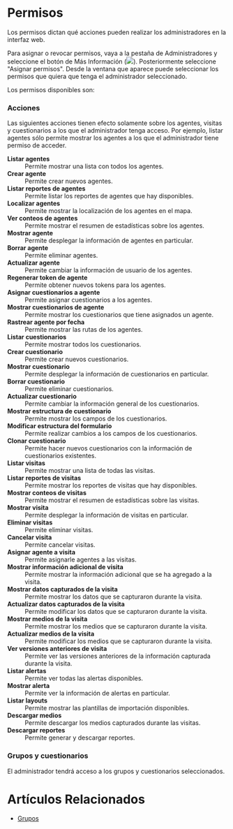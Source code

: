 # Permisos

Los permisos dictan qué acciones pueden realizar los
administradores en la interfaz web.

Para asignar o revocar permisos, vaya a la pestaña de
Administradores y seleccione el botón de Más Información
(<img class=textsize src=/images/buttons/moreinfo.png />).
Posteriormente seleccione "Asignar permisos". Desde
la ventana que aparece puede seleccionar los permisos que
quiera que tenga el administrador seleccionado.

Los permisos disponibles son:

### Acciones

Las siguientes acciones tienen efecto solamente sobre
los agentes, visitas y cuestionarios a los que el administrador
tenga acceso. Por ejemplo, listar agentes sólo permite mostrar
los agentes a los
que el administrador tiene permiso de acceder.

<dl>
  <dt><strong>Listar agentes</strong></dt>
  <dd>Permite mostrar una lista con todos los agentes.</dd>
  <dt><strong>Crear agente</strong></dt>
  <dd>Permite crear nuevos agentes.</dd>
  <dt><strong>Listar reportes de agentes</strong></dt>
  <dd>Permite listar los reportes de agentes que hay disponibles.</dd>
  <dt><strong>Localizar agentes</strong></dt>
  <dd>Permite mostrar la localización de los agentes en el mapa.</dd>
  <dt><strong>Ver conteos de agentes</strong></dt>
  <dd>Permite mostrar el resumen de estadísticas sobre los agentes.</dd>
  <dt><strong>Mostrar agente</strong></dt>
  <dd>Permite desplegar la información de agentes en particular.</dd>
  <dt><strong>Borrar agente</strong></dt>
  <dd>Permite eliminar agentes.</dd>
  <dt><strong>Actualizar agente</strong></dt>
  <dd>Permite cambiar la información de usuario de los agentes.</dd>
  <dt><strong>Regenerar token de agente</strong></dt>
  <dd>Permite obtener nuevos tokens para los agentes.</dd>
  <dt><strong>Asignar cuestionarios a agente</strong></dt>
  <dd>Permite asignar cuestionarios a los agentes.</dd>
  <dt><strong>Mostrar cuestionarios de agente</strong></dt>
  <dd>Permite mostrar los cuestionarios que tiene asignados un agente.</dd>
  <dt><strong>Rastrear agente por fecha</strong></dt>
  <dd>Permite mostrar las rutas de los agentes.</dd>
  <dt><strong>Listar cuestionarios</strong></dt>
  <dd>Permite mostrar todos los cuestionarios.</dd>
  <dt><strong>Crear cuestionario</strong></dt>
  <dd>Permite crear nuevos cuestionarios.</dd>
  <dt><strong>Mostrar cuestionario</strong></dt>
  <dd>Permite desplegar la información de cuestionarios en particular.</dd>
  <dt><strong>Borrar cuestionario</strong></dt>
  <dd>Permite eliminar cuestionarios.</dd>
  <dt><strong>Actualizar cuestionario</strong></dt>
  <dd>Permite cambiar la información general de los cuestionarios.</dd>
  <dt><strong>Mostrar estructura de cuestionario</strong></dt>
  <dd>Permite mostrar los campos de los cuestionarios.</dd>
  <dt><strong>Modificar estructura del formulario</strong></dt>
  <dd>Permite realizar cambios a los campos de los cuestionarios.</dd>
  <dt><strong>Clonar cuestionario</strong></dt>
  <dd>Permite hacer nuevos cuestionarios con la información de cuestionarios existentes.</dd>
  <dt><strong>Listar visitas</strong></dt>
  <dd>Permite mostrar una lista de todas las visitas.</dd>
  <dt><strong>Listar reportes de visitas</strong></dt>
  <dd>Permite mostrar los reportes de visitas que hay disponibles.</dd>
  <dt><strong>Mostrar conteos de visitas</strong></dt>
  <dd>Permite mostrar el resumen de estadísticas sobre las visitas.</dd>
  <dt><strong>Mostrar visita</strong></dt>
  <dd>Permite desplegar la información de visitas en particular.</dd>
  <dt><strong>Eliminar visitas</strong></dt>
  <dd>Permite eliminar visitas.</dd>
  <dt><strong>Cancelar visita</strong></dt>
  <dd>Permite cancelar visitas.</dd>
  <dt><strong>Asignar agente a visita</strong></dt>
  <dd>Permite asignarle agentes a las visitas.</dd>
  <dt><strong>Mostrar información adicional de visita</strong></dt>
  <dd>Permite mostrar la información adicional que se ha agregado a la visita.</dd>
  <dt><strong>Mostrar datos capturados de la visita</strong></dt>
  <dd>Permite mostrar los datos que se capturaron durante la visita.</dd>
  <dt><strong>Actualizar datos capturados de la visita</strong></dt>
  <dd>Permite modificar los datos que se capturaron durante la visita.</dd>
  <dt><strong>Mostrar medios de la visita</strong></dt>
  <dd>Permite mostrar los medios que se capturaron durante la visita.</dd>
  <dt><strong>Actualizar medios de la visita</strong></dt>
  <dd>Permite modificar los medios que se capturaron durante la visita.</dd>
  <dt><strong>Ver versiones anteriores de visita</strong></dt>
  <dd>Permite ver las versiones anteriores de la información capturada durante la visita.</dd>
  <dt><strong>Listar alertas</strong></dt>
  <dd>Permite ver todas las alertas disponibles.</dd>
  <dt><strong>Mostrar alerta</strong></dt>
  <dd>Permite ver la información de alertas en particular.</dd>
  <dt><strong>Listar layouts</strong></dt>
  <dd>Permite mostrar las plantillas de importación disponibles.</dd>
  <dt><strong>Descargar medios</strong></dt>
  <dd>Permite descargar los medios capturados durante las visitas.</dd>
  <dt><strong>Descargar reportes</strong></dt>
  <dd>Permite generar y descargar reportes.</dd>
</dl>

### Grupos y cuestionarios

El administrador tendrá acceso a los grupos y cuestionarios seleccionados.

# Artículos Relacionados

* [Grupos](/grupos)
